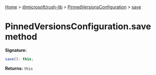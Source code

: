 [Home](./index) &gt; [@microsoft/rush-lib](./rush-lib.md) &gt; [PinnedVersionsConfiguration](./rush-lib.pinnedversionsconfiguration.md) &gt; [save](./rush-lib.pinnedversionsconfiguration.save.md)

# PinnedVersionsConfiguration.save method


**Signature:**
```javascript
save(): this;
```
**Returns:** `this`

